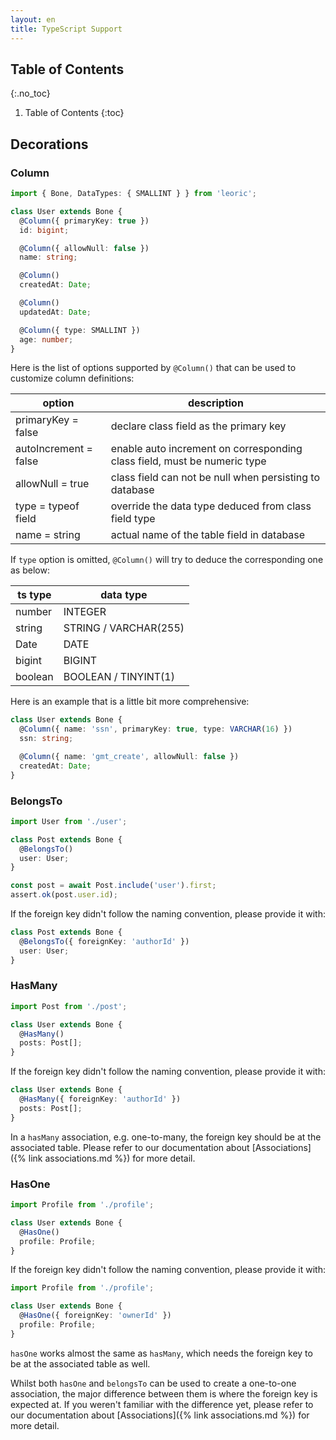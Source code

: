 ```yaml
---
layout: en
title: TypeScript Support
---
```


## Table of Contents
{:.no_toc}

1. Table of Contents
{:toc}

## Decorations

### Column

```ts
import { Bone, DataTypes: { SMALLINT } } from 'leoric';

class User extends Bone {
  @Column({ primaryKey: true })
  id: bigint;

  @Column({ allowNull: false })
  name: string;

  @Column()
  createdAt: Date;

  @Column()
  updatedAt: Date;

  @Column({ type: SMALLINT })
  age: number;
}
```

Here is the list of options supported by `@Column()` that can be used to customize column definitions:

| option                | description |
|-----------------------|-------------|
| primaryKey = false    | declare class field as the primary key |
| autoIncrement = false | enable auto increment on corresponding class field, must be numeric type |
| allowNull = true      | class field can not be null when persisting to database |
| type = typeof field   | override the data type deduced from class field type |
| name = string         | actual name of the table field in database |

If `type` option is omitted, `@Column()` will try to deduce the corresponding one as below:

| ts type | data type |
|---------|-----------|
| number  | INTEGER |
| string  | STRING / VARCHAR(255) |
| Date    | DATE |
| bigint  | BIGINT |
| boolean | BOOLEAN / TINYINT(1) |

Here is an example that is a little bit more comprehensive:

```ts
class User extends Bone {
  @Column({ name: 'ssn', primaryKey: true, type: VARCHAR(16) })
  ssn: string;

  @Column({ name: 'gmt_create', allowNull: false })
  createdAt: Date;
}
```

### BelongsTo

```ts
import User from './user';

class Post extends Bone {
  @BelongsTo()
  user: User;
}

const post = await Post.include('user').first;
assert.ok(post.user.id);
```

If the foreign key didn't follow the naming convention, please provide it with:

```ts
class Post extends Bone {
  @BelongsTo({ foreignKey: 'authorId' })
  user: User;
}
```

### HasMany

```ts
import Post from './post';

class User extends Bone {
  @HasMany()
  posts: Post[];
}
```

If the foreign key didn't follow the naming convention, please provide it with:

```ts
class User extends Bone {
  @HasMany({ foreignKey: 'authorId' })
  posts: Post[];
}
```

In a `hasMany` association, e.g. one-to-many, the foreign key should be at the associated table. Please refer to our documentation about [Associations]({% link associations.md %}) for more detail.

### HasOne

```ts
import Profile from './profile';

class User extends Bone {
  @HasOne()
  profile: Profile;
}
```

If the foreign key didn't follow the naming convention, please provide it with:

```ts
import Profile from './profile';

class User extends Bone {
  @HasOne({ foreignKey: 'ownerId' })
  profile: Profile;
}
```

`hasOne` works almost the same as `hasMany`, which needs the foreign key to be at the associated table as well.

Whilst both `hasOne` and `belongsTo` can be used to create a one-to-one association, the major difference between them is where the foreign key is expected at. If you weren't familiar with the difference yet, please refer to our documentation about [Associations]({% link associations.md %}) for more detail.
